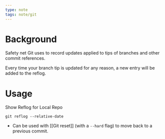 ```yaml
---
type: note
tags: note/git
---
```

# Background
Safety net Git uses to record updates applied to tips of branches and other commit references. 

Every time your branch tip is updated for any reason, a new entry will be added to the reflog. 

# Usage
Show Reflog for Local Repo
```shell
git reflog --relative-date
```
- Can be used with [[Git reset]] (with a `--hard` flag) to move back to a previous commit. 